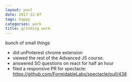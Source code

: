 ```yaml
---
layout: post
date: 2017-12-07
tags: happy
categories: work
title: grinding work
---
```


bunch of small things


- did unPinterest chrome extension
- viewed the rest of the Advanced JS course.
- answered SO questions on react for half an hour
- filed a responsive PR for spectacle: <https://github.com/FormidableLabs/spectacle/pull/438>
